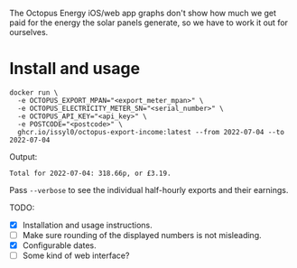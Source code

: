 The Octopus Energy iOS/web app graphs don't show how much we get paid for the energy the solar panels generate, so we have to work it out for ourselves.

# Install and usage

```shell
docker run \
  -e OCTOPUS_EXPORT_MPAN="<export_meter_mpan>" \
  -e OCTOPUS_ELECTRICITY_METER_SN="<serial_number>" \
  -e OCTOPUS_API_KEY="<api_key>" \
  -e POSTCODE="<postcode>" \
  ghcr.io/issyl0/octopus-export-income:latest --from 2022-07-04 --to 2022-07-04
```

Output:

```shell
Total for 2022-07-04: 318.66p, or £3.19.
```

Pass `--verbose` to see the individual half-hourly exports and their earnings.

TODO:

- [x] Installation and usage instructions.
- [ ] Make sure rounding of the displayed numbers is not misleading.
- [x] Configurable dates.
- [ ] Some kind of web interface?
